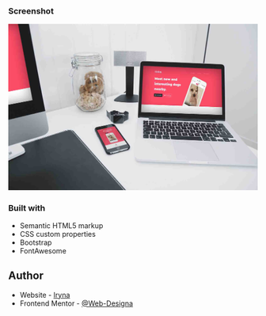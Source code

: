 ### Screenshot

![](desktop-preview.jpg)

### Built with

- Semantic HTML5 markup
- CSS custom properties
- Bootstrap
- FontAwesome

## Author

- Website - [Iryna](https://github.com/Web-Designa)
- Frontend Mentor - [@Web-Designa](https://www.frontendmentor.io/profile/Web-Designa)
